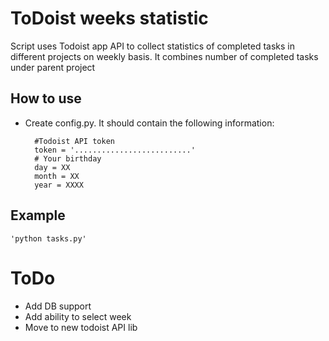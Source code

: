 # ToDoist weeks statistic
Script uses Todoist app API to collect statistics of completed tasks in different projects on weekly basis.
It combines number of completed tasks under parent project


## How to use
- Create config.py. It should contain the following information: 

        #Todoist API token
        token = '..........................'
        # Your birthday
        day = XX
        month = XX
        year = XXXX

## Example

    'python tasks.py'

# ToDo
- Add DB support
- Add ability to select week 
- Move to new todoist API lib


